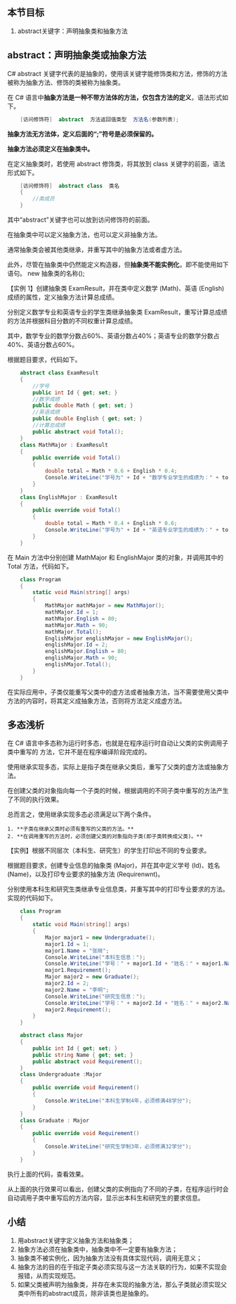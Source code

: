 ## 本节目标

1. abstract关键字：声明抽象类和抽象方法

## abstract：声明抽象类或抽象方法


C# abstract 关键字代表的是抽象的，使用该关键字能修饰类和方法，修饰的方法被称为抽象方法、修饰的类被称为抽象类。

在 C# 语言中**抽象方法是一种不带方法体的方法，仅包含方法的定义**，语法形式如下。

```C#
	[访问修饰符]  abstract  方法返回值类型  方法名(参数列表);
```

**抽象方法无方法体，定义后面的“;”符号是必须保留的。**

**抽象方法必须定义在抽象类中。**

在定义抽象类时，若使用 abstract 修饰类，将其放到 class 关键字的前面，语法形式如下。

```C#
	[访问修饰符]  abstract class  类名
	{
		//类成员
	}
```

其中“abstract”关键字也可以放到访问修饰符的前面。

在抽象类中可以定义抽象方法，也可以定义非抽象方法。

通常抽象类会被其他类继承，并重写其中的抽象方法或者虚方法。

此外，尽管在抽象类中仍然能定义构造器，但**抽象类不能实例化**，即不能使用如下语句。
new  抽象类的名称();

【实例 1】创建抽象类 ExamResult，并在类中定义数学 (Math)、英语 (English) 成绩的属性，定义抽象方法计算总成绩。

分别定义数学专业和英语专业的学生类继承抽象类 ExamResult，重写计算总成绩的方法并根据科目分数的不同权重计算总成绩。

其中，数学专业的数学分数占60%、英语分数占40%；英语专业的数学分数占40%、英语分数占60%。

根据题目要求，代码如下。

```C#
	abstract class ExamResult
	{
		//学号
		public int Id { get; set; }
		//数学成绩
		public double Math { get; set; }
		//英语成绩
		public double English { get; set; }
		//计算总成绩
		public abstract void Total();
	}
	class MathMajor : ExamResult
	{
		public override void Total()
		{
			double total = Math * 0.6 + English * 0.4;
			Console.WriteLine("学号为" + Id + "数学专业学生的成绩为：" + total);
		}
	}
	class EnglishMajor : ExamResult
	{
		public override void Total()
		{
			double total = Math * 0.4 + English * 0.6;
			Console.WriteLine("学号为" + Id + "英语专业学生的成绩为：" + total);
		}
	}
```

在 Main 方法中分别创建 MathMajor 和 EnglishMajor 类的对象，并调用其中的 Total 方法，代码如下。

```C#
	class Program
	{
		static void Main(string[] args)
		{
			MathMajor mathMajor = new MathMajor();
			mathMajor.Id = 1;
			mathMajor.English = 80;
			mathMajor.Math = 90;
			mathMajor.Total();
			EnglishMajor englishMajor = new EnglishMajor();
			englishMajor.Id = 2;
			englishMajor.English = 80;
			englishMajor.Math = 90;
			englishMajor.Total();
		}
	}
```

在实际应用中，子类仅能重写父类中的虚方法或者抽象方法，当不需要使用父类中方法的内容时，将其定义成抽象方法，否则将方法定义成虚方法。



## 多态浅析


在 C# 语言中多态称为运行时多态，也就是在程序运行时自动让父类的实例调用子类中重写的 方法，它并不是在程序编译阶段完成的。

使用继承实现多态，实际上是指子类在继承父类后，重写了父类的虚方法或抽象方法。

在创建父类的对象指向每一个子类的时候，根据调用的不同子类中重写的方法产生了不同的执行效果。

总而言之，使用继承实现多态必须满足以下两个条件。

 	1. **子类在继承父类时必须有重写的父类的方法。**
 	2. **在调用重写的方法时，必须创建父类的对象指向子类(即子类转换成父类)。**

【实例】根据不同层次（本科生、研究生）的学生打印出不同的专业要求。

根据题目要求，创建专业信息的抽象类 (Major)，并在其中定义学号 (Id)、姓名 (Name)，以及打印专业要求的抽象方法 (Requirenwnt)。

分别使用本科生和研究生类继承专业信息类，并重写其中的打印专业要求的方法。实现的代码如下。

```C#
	class Program
	{
		static void Main(string[] args)
		{
			Major major1 = new Undergraduate();
			major1.Id = 1;
			major1.Name = "张晓";
			Console.WriteLine("本科生信息：");
			Console.WriteLine("学号：" + major1.Id + "姓名：" + major1.Name);
			major1.Requirement();
			Major major2 = new Graduate();
			major2.Id = 2;
			major2.Name = "李明";
			Console.WriteLine("研究生信息：");
			Console.WriteLine("学号：" + major2.Id + "姓名：" + major2.Name);
			major2.Requirement();
		}
	}

	abstract class Major
	{
		public int Id { get; set; }
		public string Name { get; set; }
		public abstract void Requirement();
	}
	class Undergraduate :Major
	{
		public override void Requirement()
		{
			Console.WriteLine("本科生学制4年，必须修满48学分");
		}
	}
	class Graduate : Major
	{
		public override void Requirement()
		{
			Console.WriteLine("研究生学制3年，必须修满32学分");
		}
	}
```

执行上面的代码，查看效果。

从上面的执行效果可以看出，创建父类的实例指向了不同的子类，在程序运行时会自动调用子类中重写后的方法内容，显示出本科生和研究生的要求信息。

## 小结

1. 用abstract关键字定义抽象方法和抽象类；
2. 抽象方法必须在抽象类中，抽象类中不一定要有抽象方法；
3. 抽象类不被实例化，因为抽象方法没有具体实现代码，调用无意义；
4. 抽象方法的目的在于指定子类必须实现与这一方法关联的行为，如果不实现会报错，从而实现规范。
5. 如果父类被声明为抽象类，并存在未实现的抽象方法，那么子类就必须实现父类中所有的abstract成员，除非该类也是抽象的。